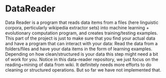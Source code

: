 # DataReader
Data Reader is a program that reads data items from a files (here linguistic corpora, perticularly wikipedia extractor sets) into machine learning + evolutionary computation program, and creates training/testing examples. This part of the project is just to make sure that you find your actual data and have a program that can interact with your data: Read the data from a folders/files and have your data items in the form of learning examples. Depending on how clean/structured is your data this step might need a bit of work for you.
Notice in this data-reader repository, we just focus on the reading+mining of data from wiki. It definitely needs more efforts to do cleaning or structured operations. But so far we have not implemented that.
